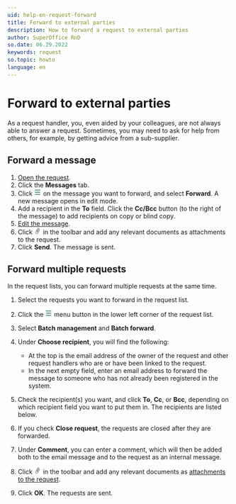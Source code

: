 ```yaml
---
uid: help-en-request-forward
title: Forward to external parties
description: How to forward a request to external parties
author: SuperOffice RnD
so.date: 06.29.2022
keywords: request
so.topic: howto
language: en
---
```


# Forward to external parties

As a request handler, you, even aided by your colleagues, are not always able to answer a request. Sometimes, you may need to ask for help from others, for example, by getting advice from a sub-supplier.

## Forward a message

1. [Open the request][1].
2. Click the **Messages** tab.
3. Click ![icon][img1] on the message you want to forward, and select **Forward**. A new message opens in edit mode.
4. Add a recipient in the **To** field. Click the **Cc/Bcc** button (to the right of the message) to add recipients on copy or blind copy.
5. [Edit the message][2].
6. Click ![icon][img2] in the toolbar and add any relevant documents as attachments to the request.
7. Click **Send**. The message is sent.

## Forward multiple requests

In the request lists, you can forward multiple requests at the same time.

1. Select the requests you want to forward in the request list.

2. Click the ![icon][img1] menu button in the lower left corner of the request list.

3. Select **Batch management** and **Batch forward**.

4. Under **Choose recipient**, you will find the following:

    * At the top is the email address of the owner of the request and other request handlers who are or have been linked to the request.
    * In the next empty field, enter an email address to forward the message to someone who has not already been registered in the system.

5. Check the recipient(s) you want, and click **To**, **Cc**, or **Bcc**, depending on which recipient field you want to put them in. The recipients are listed below.

6. If you check **Close request**, the requests are closed after they are forwarded.

7. Under **Comment**, you can enter a comment, which will then be added both to the email message and to the request as an internal message.

8. Click ![icon][img2] in the toolbar and add any relevant documents as [attachments to the request][2].

9. Click **OK**. The requests are sent.

<!-- Referenced links -->
[1]: ../index.md#open
[2]: create.md#message

<!-- Referenced images -->
[img1]: ../../../../media/icons/btn-menu.png
[img2]: ../../../../media/icons/service/msg-attachment.png
